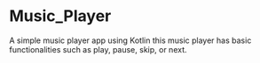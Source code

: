 # Music_Player
A simple music player app using Kotlin 
this music player has basic functionalities such as play, pause, skip, or next.
